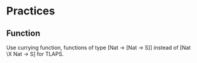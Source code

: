 # Practices

## Function

Use currying function, functions of type [Nat -> [Nat -> S]] instead of [Nat \X Nat -> S] for TLAPS.
